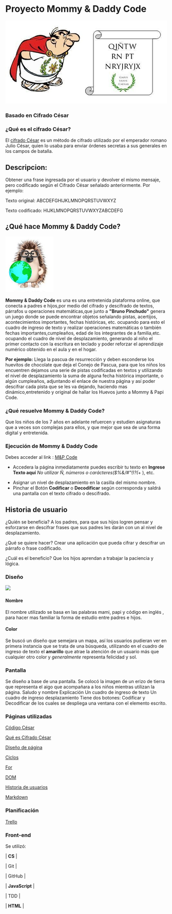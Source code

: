 # Proyecto Mommy & Daddy Code

![Julio](juliocesar.jpg)

### Basado en Cifrado César

### ¿Qué es el cifrado César?

  

El [cifrado César]( https://en.wikipedia.org/wiki/Caesar_cipher) es un método de cifrado utilizado por el emperador romano Julio César, quien lo usaba para enviar órdenes secretas a sus generales en los campos de batalla.

## Descripcion:

Obtener una frase ingresada por el usuario y devolver el mismo mensaje, pero codificado según el Cifrado César señalado anteriormente.
Por ejemplo:

Texto original: ABCDEFGHIJKLMNOPQRSTUVWXYZ

Texto codificado: HIJKLMNOPQRSTUVWXYZABCDEFG

## ¿Qué hace Mommy & Daddy Code?

![Julio](BrunoPinchudo.jpg)

**Mommy & Daddy Code** es una es una entretenida plataforma online, que conecta a padres e hijos,por medio del cifrado y descifrado de textos, párrafos u operaciones matemáticas,que junto a **"Bruno Pinchudo"** genera un juego donde se puede encontrar objetos señalando pistas, acertijos, acontecimientos importantes, fechas históricas, etc. ocupando para esto el cuadro de ingreso de texto y realizar operaciones matemáticas o también fechas importantes,cumpleaños, edad de los integrantes de a familia,etc. ocupando el cuadro de nivel de desplazamiento, generando al niño el primer contacto con la escritura en teclado y poder reforzar el aprendizaje numérico obtenido en el aula y en el hogar.

**Por ejemplo:**
Llega la pascua de resurrección y deben esconderse los huevitos de chocolate que deja el Conejo de Pascua, para que los niños los encuentren dejamos una serie de pistas codificadas en textos y utilizando el nivel de desplazamiento la suma de alguna fecha histórica importante, o algún cumpleaños, adjuntando el enlace de nuestra página y así poder descifrar cada pista que se les va dejando, haciendo mas dinámico,entretenido y original de hallar los Huevos junto a Mommy & Papi Code.


### ¿Qué resuelve Mommy & Daddy Code?

Que los niños de los 7 años en adelante refuercen y estudien asignaturas que a veces son complejas para ellos, y que mejor que sea de una forma digital y entretenida.

### Ejecución de Mommy & Daddy Code

Debes acceder al link :
[M&P Code](fil:///home/laboratoriad313/Documentos/laboratoria/scl-2018-11-bc-core-cipher/src/index.html)

+ Accedera la página inmediatamente puedes escribir tu texto en **Ingrese Texto aquí** 
*No utilizar Ñ, números o carácteres($%&/#"!)?(*+ ), etc.
* Asignar un nivel de desplazamiento en la casilla del mismo nombre.
* Pinchar el Botón **Codificar** o  **Decodificar** según corresponda y saldrá una pantalla con el texto cifrado o descifrado.

## Historia de usuario

¿Quién se beneficia?
A los padres, para que sus hijos logren pensar y esforzarse en descifrar frases que sus padres les darán con un al nivel de desplazamiento.

¿Qué se quiere hacer?
Crear una aplicación que pueda cifrar y descifrar un párrafo o frase codificado.

¿Cuál es el beneficio?
Que los hijos aprendan a trabajar la paciencia y lógica.

### Diseño 

![](Croquis.jpg)


#### Nombre

El nombre utilizado se basa en las palabras mami, papi y código en inglés , para hacer mas familiar la forma de estudio entre padres e hijos.
#### Color

Se buscó un diseño que semejara un mapa, así los usuarios pudieran ver en primera instancia que se trata de una búsqueda, utilizando en el cuadro de ingreso de texto el **amarillo** que atrae la atención de un usuario más que cualquier otro color y _generalmente_ representa felicidad y sol. 

### Pantalla

Se diseño a base de una pantalla.
Se colocó la imagen de un erizo de tierra que representa el aigo que acompañara a los niños mientras utilizan la página.
Saludo y nombre
Explicación 
Un cuadro de ingreso de texto
Un cuadro de ingreso desplazamiento
Tiene dos botones: Codificar y Decodificar de los cuales se despliega una ventana con el elemento escrito.

###  Páginas utilizadas

[Código César](https://www.youtube.com/watch?v=zd8eVrXhs7Y)   

[Qué es Cifrado César](https://es.wikipedia.org/wiki/Cifrado_C%C3%A9sar)
  

  

[Diseño de página](https://getbootstrap.com/docs/4.1/layout/overview/)

  

[Ciclos](https://www.youtube.com/watch?v=h6kJT_CeWLQ&list=PLhSj3UTs2_yVC0iaCGf16glrrfXuiSd0G&index=7)

  

[For](https://www.youtube.com/watch?v=h6kJT_CeWLQ&index=7&list=PLhSj3UTs2_yVC0iaCGf16glrrfXuiSd0G) 

  

[DOM](https://www.youtube.com/watch?v=d_J2nC6V6NA&index=13&list=PLhSj3UTs2_yVC0iaCGf16glrrfXuiSd0G)


  

[Historia de usuarios](https://www.youtube.com/watch?v=ky6wFiF5vMk) 

  

[Markdown](https://markdown.es/sintaxis-markdown/#enfasis)

### Planificación

[Trello](https://trello.com/b/pwRXOeJb/planificaci%C3%B3n-mommy-papi-code)


### Front-end

Se utilizó:


| ****CS**** |

| Git |

| GitHub |

| ****JavaScript**** |

| TDD |

| ****HTML**** |








